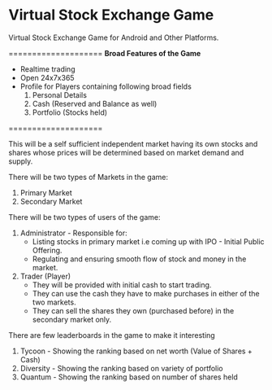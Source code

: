 # Virtual Stock Exchange Game
<p>Virtual Stock Exchange Game for Android and Other Platforms.<p>
====================
<b>Broad Features of the Game</b>
<ul>
<li>Realtime trading
<li>Open 24x7x365
<li>Profile for Players containing following broad fields
<ol><li>Personal Details
<li>Cash (Reserved and Balance as well)
<li>Portfolio (Stocks held)
</ol>
</ul>
====================
<p>This will be a self sufficient independent market having its own stocks and shares whose prices will be determined based on market demand and supply.</p>
<p>There will be two types of Markets in the game:
<ol><li>Primary Market<li>Secondary Market</ol></p>
<p>There will be two types of users of the game:
<ol>
<li>Administrator - Responsible for:
<ul><li>Listing stocks in primary market i.e coming up with IPO - Initial Public Offering.
<li>Regulating and ensuring smooth flow of stock and money in the market.</ul>
<li>Trader (Player)
<ul>
<li>They will be provided with initial cash to start trading.
<li>They can use the cash they have to make purchases in either of the two markets.
<li>They can sell the shares they own (purchased before) in the secondary market only.</ul>
</ol></p>
<p>There are few leaderboards in the game to make it interesting
<ol>
<li>Tycoon - Showing the ranking based on net worth (Value of Shares + Cash)
<li>Diversity - Showing the ranking based on variety of portfolio
<li>Quantum - Showing the ranking based on number of shares held
</ol></p>
